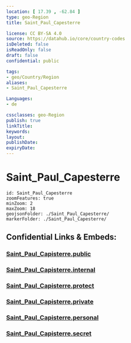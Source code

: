 ```yaml
---
location: [ 17.39 , -62.84 ] 
type: geo-Region
title: Saint_Paul_Capesterre

license: CC BY-SA 4.0
source: https://datahub.io/core/country-codes
isDeleted: false
isReadOnly: false
draft: false
confidential: public

tags:
- geo/Country/Region
aliases:
- Saint_Paul_Capesterre

Languages:
- de

cssclasses: geo-Region
publish: true
linkTitle: 
keywords: 
layout: 
publishDate: 
expiryDate: 
---
```


# Saint_Paul_Capesterre

```leaflet
id: Saint_Paul_Capesterre
zoomFeatures: true 
minZoom: 2 
maxZoom: 18
geojsonFolder: ./Saint_Paul_Capesterre/
markerFolder: ./Saint_Paul_Capesterre/
```


## Confidential Links & Embeds: 

### [Saint_Paul_Capisterre.public](/_public/\Earth\Continent\America~Caribbean\Saint_Kitts_and_Nevis~Islands\parishes~Saint_Kitts_and_NevisSaint_Paul_Capisterre.public.md) 

### [Saint_Paul_Capisterre.internal](/_internal/\Earth\Continent\America~Caribbean\Saint_Kitts_and_Nevis~Islands\parishes~Saint_Kitts_and_NevisSaint_Paul_Capisterre.internal.md) 

### [Saint_Paul_Capisterre.protect](/_protect/\Earth\Continent\America~Caribbean\Saint_Kitts_and_Nevis~Islands\parishes~Saint_Kitts_and_NevisSaint_Paul_Capisterre.protect.md) 

### [Saint_Paul_Capisterre.private](/_private/\Earth\Continent\America~Caribbean\Saint_Kitts_and_Nevis~Islands\parishes~Saint_Kitts_and_NevisSaint_Paul_Capisterre.private.md) 

### [Saint_Paul_Capisterre.personal](/_personal/\Earth\Continent\America~Caribbean\Saint_Kitts_and_Nevis~Islands\parishes~Saint_Kitts_and_NevisSaint_Paul_Capisterre.personal.md) 

### [Saint_Paul_Capisterre.secret](/_secret/\Earth\Continent\America~Caribbean\Saint_Kitts_and_Nevis~Islands\parishes~Saint_Kitts_and_NevisSaint_Paul_Capisterre.secret.md)

